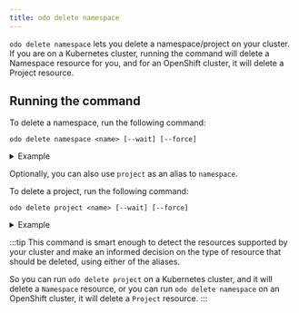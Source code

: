 ```yaml
---
title: odo delete namespace
---
```


`odo delete namespace` lets you delete a namespace/project on your cluster. If you are on a Kubernetes cluster, running the command will delete a Namespace resource for you, and for an OpenShift cluster, it will delete a Project resource.

## Running the command
To delete a namespace, run the following command:
```shell
odo delete namespace <name> [--wait] [--force]
```
<details>
<summary>Example</summary>

import DeleteNamespace  from './docs-mdx/delete-namespace/delete_namespace.mdx';

<DeleteNamespace />
</details>

Optionally, you can also use `project` as an alias to `namespace`.

To delete a project, run the following command:
```shell
odo delete project <name> [--wait] [--force]
```
<details>
<summary>Example</summary>

import DeleteProject  from './docs-mdx/delete-namespace/delete_project.mdx';

<DeleteProject />
</details>


:::tip
This command is smart enough to detect the resources supported by your cluster and make an informed decision on the type of resource that should be deleted, using either of the aliases.

So you can run `odo delete project` on a Kubernetes cluster, and it will delete a `Namespace` resource, or you can run `odo delete namespace` on an OpenShift cluster, it will delete a `Project` resource.
:::
